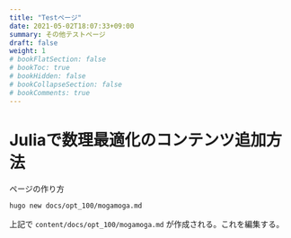 ```yaml
---
title: "Testページ"
date: 2021-05-02T18:07:33+09:00
summary: その他テストページ
draft: false
weight: 1
# bookFlatSection: false
# bookToc: true
# bookHidden: false
# bookCollapseSection: false
# bookComments: true
---
```


# Juliaで数理最適化のコンテンツ追加方法

ページの作り方
```bash
hugo new docs/opt_100/mogamoga.md
```

上記で `content/docs/opt_100/mogamoga.md` が作成される。これを編集する。
